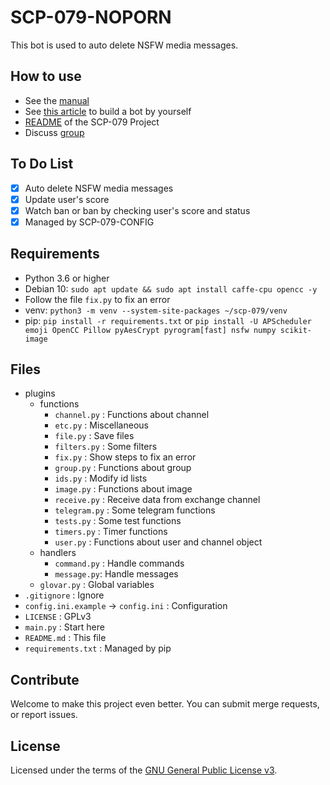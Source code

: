 # SCP-079-NOPORN

This bot is used to auto delete NSFW media messages.

## How to use

- See the [manual](https://telegra.ph/SCP-079-NOPORN-12-04)
- See [this article](https://scp-079.org/noporn/) to build a bot by yourself
- [README](https://github.com/scp-079/scp-079-readme) of the SCP-079 Project
- Discuss [group](https://t.me/SCP_079_CHAT)

## To Do List

- [x] Auto delete NSFW media messages
- [x] Update user's score
- [x] Watch ban or ban by checking user's score and status
- [x] Managed by SCP-079-CONFIG

## Requirements

- Python 3.6 or higher
- Debian 10: `sudo apt update && sudo apt install caffe-cpu opencc -y`
- Follow the file `fix.py` to fix an error
- venv: `python3 -m venv --system-site-packages ~/scp-079/venv`
- pip: `pip install -r requirements.txt` or `pip install -U APScheduler emoji OpenCC Pillow pyAesCrypt pyrogram[fast] nsfw numpy scikit-image`

## Files

- plugins
    - functions
        - `channel.py` : Functions about channel
        - `etc.py` : Miscellaneous
        - `file.py` : Save files
        - `filters.py` : Some filters
        - `fix.py` : Show steps to fix an error
        - `group.py` : Functions about group
        - `ids.py` : Modify id lists
        - `image.py` : Functions about image
        - `receive.py` : Receive data from exchange channel
        - `telegram.py` : Some telegram functions
        - `tests.py` : Some test functions
        - `timers.py` : Timer functions
        - `user.py` : Functions about user and channel object
    - handlers
        - `command.py` : Handle commands
        - `message.py`: Handle messages
    - `glovar.py` : Global variables
- `.gitignore` : Ignore
- `config.ini.example` -> `config.ini` : Configuration
- `LICENSE` : GPLv3
- `main.py` : Start here
- `README.md` : This file
- `requirements.txt` : Managed by pip

## Contribute

Welcome to make this project even better. You can submit merge requests, or report issues.

## License

Licensed under the terms of the [GNU General Public License v3](LICENSE).
